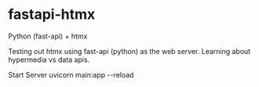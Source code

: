 # fastapi-htmx

Python (fast-api) + htmx

Testing out htmx using fast-api (python) as the web server.
Learning about hypermedia vs data apis.

Start Server
uvicorn main:app --reload
